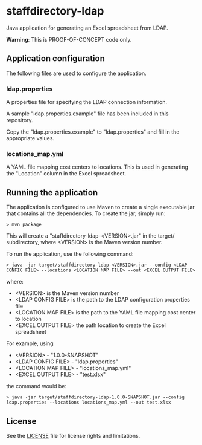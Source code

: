 # staffdirectory-ldap

Java application for generating an Excel spreadsheet from LDAP.

**Warning**: This is PROOF-OF-CONCEPT code only.

## Application configuration

The following files are used to configure the application.

### ldap.properties

A properties file for specifying the LDAP connection information.

A sample "ldap.properties.example" file has been included in this repository.

Copy the "ldap.properties.example" to "ldap.properties" and fill in the
appropriate values.

### locations_map.yml

A YAML file mapping cost centers to locations. This is used in generating
the "Location" column in the Excel spreadsheet.

## Running the application

The application is configured to use Maven to create a single executable
jar that contains all the dependencies. To create the jar, simply run:

```
> mvn package
```

This will create a "staffdirectory-ldap-\<VERSION>.jar" in the target/
subdirectory, where \<VERSION> is the Maven version number.

To run the application, use the following command:

```
> java -jar target/staffdirectory-ldap-<VERSION>.jar --config <LDAP CONFIG FILE> --locations <LOCATION MAP FILE> --out <EXCEL OUTPUT FILE>
```
where:
 
* \<VERSION> is the Maven version number
* \<LDAP CONFIG FILE> is the path to the LDAP configuration properties file
* \<LOCATION MAP FILE> is the path to the YAML file mapping cost center to location
* \<EXCEL OUTPUT FILE> the path location to create the Excel spreadsheet
 
For example, using
 
* \<VERSION> - "1.0.0-SNAPSHOT"
* \<LDAP CONFIG FILE> - "ldap.properties"
* \<LOCATION MAP FILE> - "locations_map.yml"
* \<EXCEL OUTPUT FILE> - "test.xlsx"

the command would be:

```
> java -jar target/staffdirectory-ldap-1.0.0-SNAPSHOT.jar --config ldap.properties --locations locations_map.yml --out test.xlsx
```

## License

See the [LICENSE](LICENSE.txt) file for license rights and limitations.